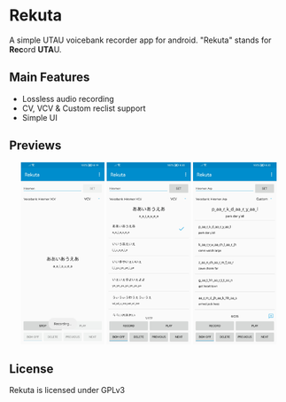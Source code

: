# Rekuta

A simple UTAU voicebank recorder app for android. "Rekuta" stands for **Rec**ord **UTA**U.

## Main Features

- Lossless audio recording
- CV, VCV & Custom reclist support
- Simple UI

## Previews

<div align="center">
  <img src="./misc/preview-1.jpg" alt="App preview" width="30%">
  <img src="./misc/preview-2.jpg" alt="App preview" width="30%">
  <img src="./misc/preview-3.jpg" alt="App preview" width="30%">
</div>

## License

Rekuta is licensed under GPLv3